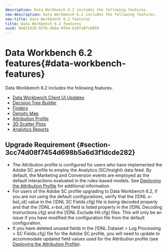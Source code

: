 ```yaml
---
description: Data Workbench 6.2 includes the following features.
seo-description: Data Workbench 6.2 includes the following features.
seo-title: Data Workbench 6.2 features
title: Data Workbench 6.2 features
uuid: 8e831620-b5fb-4b8a-9fb4-b20fa0fc6050
---
```


# Data Workbench 6.2 features{#data-workbench-features}

Data Workbench 6.2 includes the following features.

* [Data Workbench Client UI Updates](/help/home/c-release-notes-insight/c-release-notes-insight-62/c-6-2-features/c-ui-upgrades-6-2.md)
* [Decision Tree Builder](/help/home/c-get-started/c-analysis-vis/c-decision-trees/c-decision-trees.md)
* [Finders](/help/home/c-release-notes-insight/c-release-notes-insight-62/c-6-2-features/c-query-panels.md)
* [Density Map](/help/home/c-get-started/c-analysis-vis/c-density-map.md)
* [Attribution Profile](/help/home/c-get-started/c-attribution-profiles/c-rules-attrib/c-rules-attrib.md)
* [3D Scatter Plots](/help/home/c-get-started/c-analysis-vis/c-3d-scatterplots.md)
* [Analytics Reports](/help/home/c-get-started/c-template-report-types.md)

## Upgrade Requirement {#section-3cc74d08f7454d698b5a6d3f1dcde282}

<!--blake: fix these f= links. -->

* The Attribution profile is configured for users who have implemented the Adobe SC profile to employ the Analytics (SC/Insight) data feed. By default, the Marketing and Conversion events are employed as the default interactions evaluated in the rules-based models. See [Deploying the Attribution Profile](http://marketing.adobe.com/resources/help/en_US/insight/whatsnew/?f=c_attrib_profile_deploy) for additional information. 
* For users of the Adobe SC profile upgrading to Data Workbench 6.2, if you are not using the default configurations, verify that the [!DNL x-bot_id] value in the [!DNL SC Fields.cfg] file is being decoded properly and that the [!DNL x-bot_id] field is listed properly in the [!DNL Decoding Instructions.cfg] and the [!DNL Exclude Hit.cfg] files. This will only be an issue if you have modified the configuration file from the default configuration.
* If you have deleted unused fields in the [!DNL Dataset > Log Processing > SC Fields.cfg] file for the Adobe SC profile, you will need to update to accommodate updated field values used for the Attribution profile (see [Deploying the Attribution Profile](http://marketing.adobe.com/resources/help/en_US/insight/whatsnew/?f=c_attrib_profile_deploy)).
